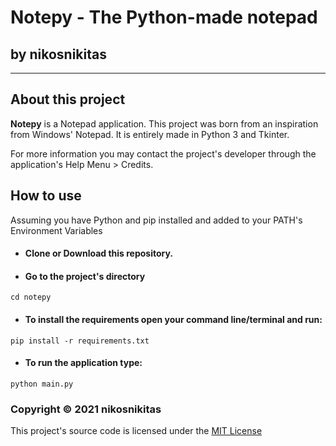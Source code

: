 ﻿# Notepy - The Python-made notepad
## by nikosnikitas

___
## About this project
**Notepy** is a Notepad application.
This project was born from an inspiration from Windows' Notepad. It is entirely made in Python 3 and Tkinter. 

For more information you may contact the project's developer through the application's  Help Menu > Credits.

## How to use
Assuming you have Python and pip installed and added to your PATH's Environment Variables 

- #### Clone or Download this repository.
- #### Go to the project's directory 
`cd notepy`
- #### To install the requirements open your command line/terminal and run: 
`pip install -r requirements.txt`
- #### To run the application type:
 `python main.py`

### Copyright &copy; 2021 nikosnikitas

This project's source code is licensed under the [MIT License](LICENSE)
